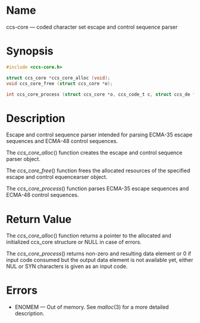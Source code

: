 # Name

ccs-core — coded character set escape and control sequence parser

# Synopsis

```c
#include <ccs-core.h>

struct ccs_core *ccs_core_alloc (void);
void ccs_core_free (struct ccs_core *o);

int ccs_core_process (struct ccs_core *o, ccs_code_t c, struct ccs_de *de);
```

# Description

Escape and control sequence parser intended for parsing ECMA-35 escape
sequences and ECMA-48 control sequences.

The *ccs\_core\_alloc*() function creates the escape and control sequence
parser object.

The *ccs\_core\_free*() function frees the allocated resources of the
specified escape and control equencearser object.

The *ccs\_core\_process*() function parses ECMA-35 escape sequences and
ECMA-48 control sequences.

# Return Value

The *ccs\_core\_alloc*() function returns a pointer to the allocated and
initialized ccs\_core structure or NULL in case of errors.

The *ccs\_core\_process*() returns non-zero and resulting data element or
0 if input code consumed but the output data element is not available yet,
either NUL or SYN characters is given as an input code.

# Errors

*  ENOMEM — Out of memory. See *malloc*(3) for a more detailed description.
